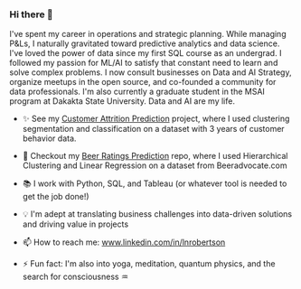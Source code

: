 ### Hi there 👋 

I've spent my career in operations and strategic planning. While managing P&Ls, I naturally gravitated toward predictive analytics and data science. I've loved the power of data since my first SQL course as an undergrad. I followed my passion for ML/AI to satisfy that constant need to learn and solve complex problems. I now consult businesses on Data and AI Strategy, organize meetups in the open source, and co-founded a community for data professionals. I'm also currently a graduate student in the MSAI program at Dakakta State University. Data and AI are my life. 

- :sparkles: See my [Customer Attrition Prediction](https://github.com/LNRobertson/Customer_Segmentation.git) project, where I used clustering segmentation and classification on a dataset with 3 years of customer behavior data. 
- :beers: Checkout my [Beer Ratings Prediction](https://github.com/LNRobertson/Beer-Rating-Prediction.git) repo, where I used Hierarchical Clustering and Linear Regression on a dataset from Beeradvocate.com 

- :books: I work with Python, SQL, and Tableau (or whatever tool is needed to get the job done!)
- :bulb: I'm adept at translating business challenges into data-driven solutions and driving value in projects 
- 📫 How to reach me: <url>www.linkedin.com/in/lnrobertson <url/>
- ⚡ Fun fact: I'm also into yoga, meditation, quantum physics, and the search for consciousness :aquarius: 
